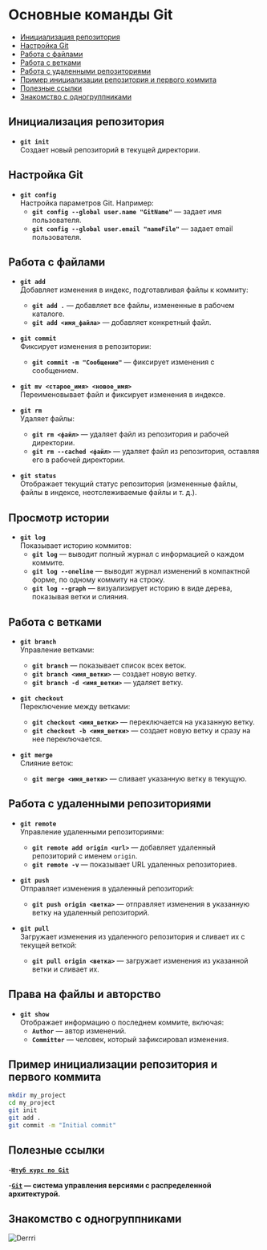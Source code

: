 # Основные команды Git

- [Инициализация репозитория](#инициализация-репозитория)
- [Настройка Git](#настройка-git)
- [Работа с файлами](#работа-с-файлами)
- [Работа с ветками](#Работа-с-ветками)
- [Работа с удаленными репозиториями](#Работа-с-удаленными-репозиториями)
- [Пример инициализации репозитория и первого коммита](#Пример-инициализации-репозитория-и-первого-коммита)
- [Полезные ссылки](#полезные-ссылки)
- [Знакомство с одногруппниками](#Знакомство-с-одногруппниками)

## Инициализация репозитория

- **`git init`**  
  Создает новый репозиторий в текущей директории.

## Настройка Git

- **`git config`**  
  Настройка параметров Git. Например:
  - **`git config --global user.name "GitName"`** — задает имя пользователя.
  - **`git config --global user.email "nameFile"`** — задает email пользователя.

## Работа с файлами

- **`git add`**  
  Добавляет изменения в индекс, подготавливая файлы к коммиту:

  - **`git add .`** — добавляет все файлы, измененные в рабочем каталоге.
  - **`git add <имя_файла>`** — добавляет конкретный файл.

- **`git commit`**  
  Фиксирует изменения в репозитории:
  - **`git commit -m "Сообщение"`** — фиксирует изменения с сообщением.
- **`git mv <старое_имя> <новое_имя>`**  
  Переименовывает файл и фиксирует изменения в индексе.

- **`git rm`**  
  Удаляет файлы:

  - **`git rm <файл>`** — удаляет файл из репозитория и рабочей директории.
  - **`git rm --cached <файл>`** — удаляет файл из репозитория, оставляя его в рабочей директории.

- **`git status`**  
  Отображает текущий статус репозитория (измененные файлы, файлы в индексе, неотслеживаемые файлы и т. д.).

## Просмотр истории

- **`git log`**  
  Показывает историю коммитов:
  - **`git log`** — выводит полный журнал с информацией о каждом коммите.
  - **`git log --oneline`** — выводит журнал изменений в компактной форме, по одному коммиту на строку.
  - **`git log --graph`** — визуализирует историю в виде дерева, показывая ветки и слияния.

## Работа с ветками

- **`git branch`**  
  Управление ветками:

  - **`git branch`** — показывает список всех веток.
  - **`git branch <имя_ветки>`** — создает новую ветку.
  - **`git branch -d <имя_ветки>`** — удаляет ветку.

- **`git checkout`**  
  Переключение между ветками:

  - **`git checkout <имя_ветки>`** — переключается на указанную ветку.
  - **`git checkout -b <имя_ветки>`** — создает новую ветку и сразу на нее переключается.

- **`git merge`**  
  Слияние веток:
  - **`git merge <имя_ветки>`** — сливает указанную ветку в текущую.

## Работа с удаленными репозиториями

- **`git remote`**  
  Управление удаленными репозиториями:

  - **`git remote add origin <url>`** — добавляет удаленный репозиторий с именем `origin`.
  - **`git remote -v`** — показывает URL удаленных репозиториев.

- **`git push`**  
  Отправляет изменения в удаленный репозиторий:

  - **`git push origin <ветка>`** — отправляет изменения в указанную ветку на удаленный репозиторий.

- **`git pull`**  
  Загружает изменения из удаленного репозитория и сливает их с текущей веткой:
  - **`git pull origin <ветка>`** — загружает изменения из указанной ветки и сливает их.

## Права на файлы и авторство

- **`git show`**  
  Отображает информацию о последнем коммите, включая:
  - **`Author`** — автор изменений.
  - **`Committer`** — человек, который зафиксировал изменения.

## Пример инициализации репозитория и первого коммита

```bash
mkdir my_project
cd my_project
git init
git add .
git commit -m "Initial commit"
```

## Полезные ссылки

-**[`Ютуб курс по Git`](https://www.youtube.com/watch?v=W4hoc24K93E&list=PLDyvV36pndZFHXjXuwA_NywNrVQO0aQqb)**

-**[`Git`](https://git-scm.com/) — система управления версиями с распределенной архитектурой.**

## Знакомство с одногруппниками

![`Derrri`](https://avatars.githubusercontent.com/u/160615893?v=4)
